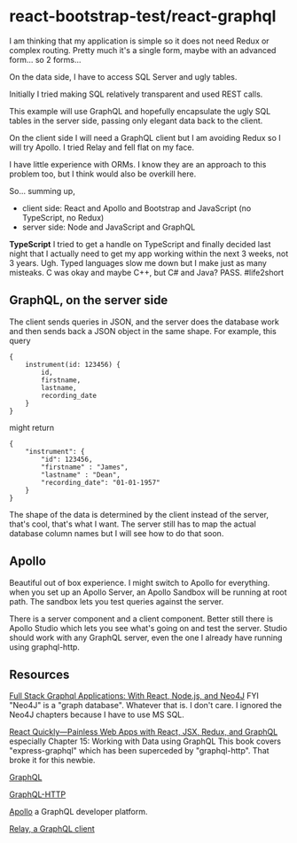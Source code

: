# react-bootstrap-test/react-graphql

I am thinking that my application is simple so it does not need Redux or complex routing.
Pretty much it's a single form, maybe with an advanced form... so 2 forms...

On the data side, I have to access SQL Server and ugly tables.

Initially I tried making SQL relatively transparent and used REST calls.

This example will use GraphQL and hopefully encapsulate the ugly SQL tables
in the server side, passing only elegant data back to the client.

On the client side I will need a GraphQL client but I am avoiding Redux so I will try Apollo. I tried Relay and fell flat on my face. 

I have little experience with ORMs. I know they are an approach to this
problem too, but I think would also be overkill here.

So... summing up,

* client side: React and Apollo and Bootstrap and JavaScript (no TypeScript, no Redux)
* server side: Node and JavaScript and GraphQL

**TypeScript** I tried to get a handle on TypeScript and finally decided last night that I actually need
to get my app working within the next 3 weeks, not 3 years. Ugh. Typed languages slow me down
but I make just as many misteaks. C was okay and maybe C++, but C# and Java? PASS. #life2short

## GraphQL, on the server side

The client sends queries in JSON, and the server does the database work and then sends back a JSON object in the same shape.
For example, this query

    {
        instrument(id: 123456) {
            id,
            firstname,
            lastname,
            recording_date
        }
    }

might return

    {
        "instrument": {
            "id": 123456,
            "firstname" : "James",
            "lastname" : "Dean",
            "recording_date": "01-01-1957"
        }
    }

The shape of the data is determined by the client instead of the server, that's cool, that's what I want.
The server still has to map the actual database column names but I will see how to do that soon.
## Apollo

Beautiful out of box experience. I might switch to Apollo for everything.
when you set up an Apollo Server, an Apollo Sandbox will be running at root path.
The sandbox lets you test queries against the server. 

There is a server component and a client component. Better still there is
Apollo Studio which lets you see what's going on and test the server.
Studio should work with any GraphQL server, even the one I already have
running using graphql-http. 

## Resources

[Full Stack Graphql Applications: With React, Node.js, and Neo4J](https://acm.percipio.com/books/0827e186-d1c8-4a48-86a1-93e48ea0a3c3#epubcfi(/6/34!/4/2%5Bepubmain%5D/2%5Bch01lev1sec4%5D/2/2/1:0)) FYI "Neo4J" is a "graph database". Whatever that is.
I don't care. I ignored the Neo4J chapters because I have to use MS SQL.

[React Quickly—Painless Web Apps with React, JSX, Redux, and GraphQL](https://acm.percipio.com/books/0466b36a-c7fc-4ebc-9722-b431012416fb#epubcfi(/6/234!/4/2%5Bepubmain%5D/2%5Bch15%5D/2/2/1:0)) especially Chapter 15: Working with Data using GraphQL This book covers "express-graphql" which has been superceded by "graphql-http". That broke it for this newbie.

[GraphQL](https://github.com/graphql/graphql-js)

[GraphQL-HTTP](https://github.com/graphql/graphql-http)

[Apollo](https://apollographql.com) a GraphQL developer platform.

[Relay, a GraphQL client](https://relay.dev/)
